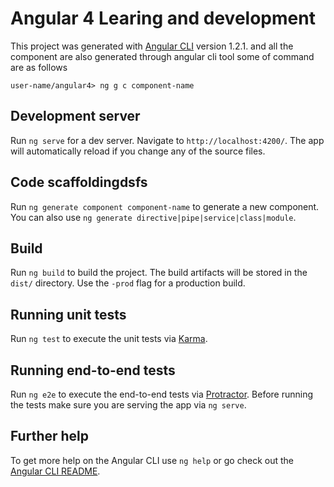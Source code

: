 # Angular 4 Learing and development

This project was generated with [Angular CLI](https://github.com/angular/angular-cli) version 1.2.1.
and all the component are also generated through angular cli tool some of command are as follows 

 `user-name/angular4> ng g c component-name `

## Development server

Run `ng serve` for a dev server. Navigate to `http://localhost:4200/`. The app will automatically reload if you change any of the source files.

## Code scaffoldingdsfs

Run `ng generate component component-name` to generate a new component. You can also use `ng generate directive|pipe|service|class|module`.

## Build

Run `ng build` to build the project. The build artifacts will be stored in the `dist/` directory. Use the `-prod` flag for a production build.

## Running unit tests

Run `ng test` to execute the unit tests via [Karma](https://karma-runner.github.io).

## Running end-to-end tests

Run `ng e2e` to execute the end-to-end tests via [Protractor](http://www.protractortest.org/).
Before running the tests make sure you are serving the app via `ng serve`.

## Further help

To get more help on the Angular CLI use `ng help` or go check out the [Angular CLI README](https://github.com/angular/angular-cli/blob/master/README.md).
